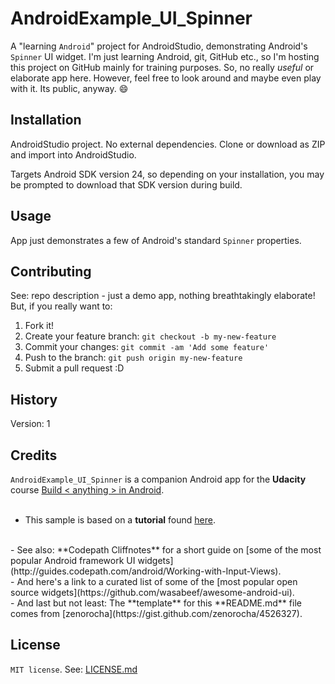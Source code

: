 # AndroidExample_UI_Spinner

A "learning `Android`" project for AndroidStudio, demonstrating Android's
`Spinner` UI widget.
I'm just learning Android, git, GitHub etc., so I'm hosting this
project on GitHub mainly for training purposes. So, no really *useful*
or elaborate app here. However, feel free to look around and maybe even
play with it. Its public, anyway. :smile:


## Installation

AndroidStudio project. No external dependencies.
Clone or download as ZIP and import into AndroidStudio.

Targets Android SDK version 24, so depending on your installation,
you may be prompted to download that SDK version during build.

## Usage

App just demonstrates a few of Android's standard `Spinner` properties.

## Contributing

See: repo description - just a demo app, nothing breathtakingly elaborate!
But, if you really want to:
  1. Fork it!
  2. Create your feature branch: `git checkout -b my-new-feature`
  3. Commit your changes: `git commit -am 'Add some feature'`
  4. Push to the branch: `git push origin my-new-feature`
  5. Submit a pull request :D

## History

Version: 1

## Credits

`AndroidExample_UI_Spinner` is a companion Android app for the **Udacity** course [Build < anything > in Android](https://www.udacity.com/course/how-to-create-anything-in-android--ud802).
<br></br>
  - This sample is based on a **tutorial** found [here](https://www.learn2crack.com/2013/12/android-spinner-dropdown-example.html).
<br>
  - See also: **Codepath Cliffnotes** for a short guide on [some of the most popular Android framework UI widgets](http://guides.codepath.com/android/Working-with-Input-Views).
<br>
  - And here's a link to a curated list of some of the [most popular open source widgets](https://github.com/wasabeef/awesome-android-ui).
<br>
  - And last but not least: The **template** for this **README.md** file comes from [zenorocha](https://gist.github.com/zenorocha/4526327).

## License

`MIT license`.
See: [LICENSE.md](./LICENSE.md)
